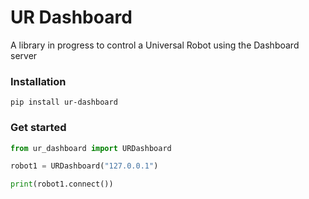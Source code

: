 # UR Dashboard
A library in progress to control a Universal Robot using the Dashboard server

### Installation
``
pip install ur-dashboard
``

### Get started
```Python
from ur_dashboard import URDashboard

robot1 = URDashboard("127.0.0.1")

print(robot1.connect())
```